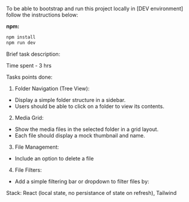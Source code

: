 To be able to bootstrap and run this project locally in [DEV environment] follow the instructions below:

**npm:**

```sh
npm install
npm run dev
```

Brief task description:

Time spent - 3 hrs

Tasks points done:

1. Folder Navigation (Tree View):

- Display a simple folder structure in a sidebar.
- Users should be able to click on a folder to view its contents.

2. Media Grid:

- Show the media files in the selected folder in a grid layout.
- Each file should display a mock thumbnail and name.

3. File Management:

- Include an option to delete a file

4. File Filters:

- Add a simple filtering bar or dropdown to filter files by:

Stack: React (local state, no persistance of state on refresh), Tailwind
